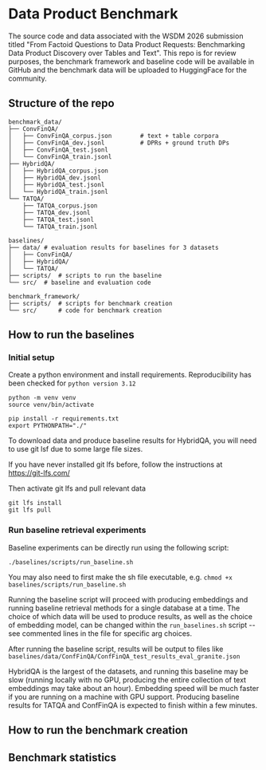 # Data Product Benchmark

The source code and data associated with the WSDM 2026 submission titled "From Factoid Questions to Data Product Requests: Benchmarking Data Product Discovery over Tables and Text". This repo is for review purposes, the benchmark framework and baseline code will be available in GitHub and the benchmark data will be uploaded to HuggingFace for the community.

## Structure of the repo
```
benchmark_data/
├── ConvFinQA/
│   ├── ConvFinQA_corpus.json        # text + table corpora
│   ├── ConvFinQA_dev.jsonl          # DPRs + ground truth DPs
│   ├── ConvFinQA_test.jsonl
│   └── ConvFinQA_train.jsonl
├── HybridQA/
│   ├── HybridQA_corpus.json
│   ├── HybridQA_dev.jsonl
│   ├── HybridQA_test.jsonl
│   └── HybridQA_train.jsonl
└── TATQA/
    ├── TATQA_corpus.json
    ├── TATQA_dev.jsonl
    ├── TATQA_test.jsonl
    └── TATQA_train.jsonl

baselines/
├── data/ # evaluation results for baselines for 3 datasets
│   ├── ConvFinQA/
│   ├── HybridQA/
│   └── TATQA/
├── scripts/  # scripts to run the baseline
└── src/  # baseline and evaluation code

benchmark_framework/
├── scripts/  # scripts for benchmark creation
└── src/      # code for benchmark creation
```
## How to run the baselines 

### Initial setup

Create a python environment and install requirements. Reproducibility has been checked for `python version 3.12`

```
python -m venv venv
source venv/bin/activate

pip install -r requirements.txt
export PYTHONPATH="./"
```

To download data and produce baseline results for HybridQA, you will need to use git lsf due to some large file sizes.

If you have never installed git lfs before, follow the instructions at https://git-lfs.com/

Then activate git lfs and pull relevant data
```commandline
git lfs install
git lfs pull
```

### Run baseline retrieval experiments

Baseline experiments can be directly run using the following script:

`./baselines/scripts/run_baseline.sh`

You may also need to first make the sh file executable, e.g. `chmod +x baselines/scripts/run_baseline.sh`

Running the baseline script will proceed with producing embeddings and running baseline retrieval methods for a single database at a time.
The choice of which data will be used to produce results, as well as the choice of embedding model, can be changed within the `run_baselines.sh` script -- see commented lines in the file for specific arg choices.

After running the baseline script, results will be output to files like `baselines/data/ConfFinQA/ConfFinQA_test_results_eval_granite.json`

HybridQA is the largest of the datasets, and running this baseline may be slow (running locally with no GPU, producing the entire collection of text embeddings may take about an hour).
Embedding speed will be much faster if you are running on a machine with GPU support.
Producing baseline results for TATQA and ConfFinQA is expected to finish within a few minutes.
## How to run the benchmark creation 

## Benchmark statistics 
